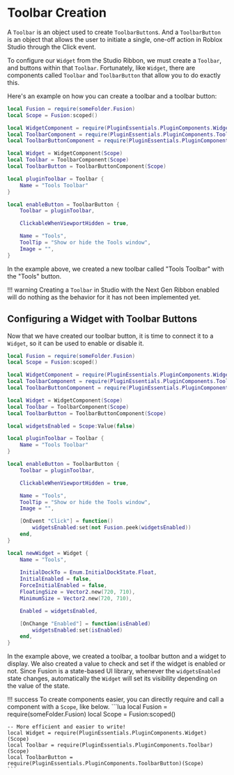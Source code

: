 # Toolbar Creation

A `Toolbar` is an object used to create `ToolbarButton`s. And a `ToolbarButton` is an object that allows the user to initiate a single, one-off action in Roblox Studio through the Click event.

To configure our `Widget` from the Studio Ribbon, we must create a `Toolbar`, and buttons within that `Toolbar`.
Fortunately, like `Widget`, there are components called `Toolbar` and `ToolbarButton` that allow you to do exactly this.

Here's an example on how you can create a toolbar and a toolbar button:

```lua
local Fusion = require(someFolder.Fusion)
local Scope = Fusion:scoped()

local WidgetComponent = require(PluginEssentials.PluginComponents.Widget)
local ToolbarComponent = require(PluginEssentials.PluginComponents.Toolbar)
local ToolbarButtonComponent = require(PluginEssentials.PluginComponents.ToolbarButton)

local Widget = WidgetComponent(Scope)
local Toolbar = ToolbarComponent(Scope)
local ToolbarButton = ToolbarButtonComponent(Scope)

local pluginToolbar = Toolbar {
	Name = "Tools Toolbar"
}

local enableButton = ToolbarButton {
	Toolbar = pluginToolbar,

	ClickableWhenViewportHidden = true,

	Name = "Tools",
	ToolTip = "Show or hide the Tools window",
	Image = "",
}
```

In the example above, we created a new toolbar called "Tools Toolbar" with the "Tools" button.

!!! warning
    Creating a `Toolbar` in Studio with the Next Gen Ribbon enabled will do nothing as the behavior for it has not been implemented yet.

## Configuring a Widget with Toolbar Buttons

Now that we have created our toolbar button, it is time to connect it to a `Widget`, so it can be used to enable or disable it.

```lua
local Fusion = require(someFolder.Fusion)
local Scope = Fusion:scoped()

local WidgetComponent = require(PluginEssentials.PluginComponents.Widget)
local ToolbarComponent = require(PluginEssentials.PluginComponents.Toolbar)
local ToolbarButtonComponent = require(PluginEssentials.PluginComponents.ToolbarButton)

local Widget = WidgetComponent(Scope)
local Toolbar = ToolbarComponent(Scope)
local ToolbarButton = ToolbarButtonComponent(Scope)

local widgetsEnabled = Scope:Value(false)

local pluginToolbar = Toolbar {
	Name = "Tools Toolbar"
}

local enableButton = ToolbarButton {
	Toolbar = pluginToolbar,

	ClickableWhenViewportHidden = true,

	Name = "Tools",
	ToolTip = "Show or hide the Tools window",
	Image = "",

    [OnEvent "Click"] = function()
		widgetsEnabled:set(not Fusion.peek(widgetsEnabled))
	end,
}

local newWidget = Widget {
	Name = "Tools",
    
	InitialDockTo = Enum.InitialDockState.Float,
	InitialEnabled = false,
	ForceInitialEnabled = false,
	FloatingSize = Vector2.new(720, 710),
	MinimumSize = Vector2.new(720, 710),

	Enabled = widgetsEnabled,

	[OnChange "Enabled"] = function(isEnabled)
		widgetsEnabled:set(isEnabled)
	end,
}
```

In the example above, we created a toolbar, a toolbar button and a widget to display. We also created a value to check and set if the widget is enabled or not. Since Fusion is a state-based UI library, whenever the `widgetsEnabled` state changes, automatically the `Widget` will set its visibility depending on the value of the state.

!!! success
    To create components easier, you can directly require and call a component with a `Scope`, like below.
    ```lua
    local Fusion = require(someFolder.Fusion)
    local Scope = Fusion:scoped()

    -- More efficient and easier to write!
    local Widget = require(PluginEssentials.PluginComponents.Widget)(Scope)
    local Toolbar = require(PluginEssentials.PluginComponents.Toolbar)(Scope)
    local ToolbarButton = require(PluginEssentials.PluginComponents.ToolbarButton)(Scope)
    ```

